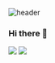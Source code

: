 ![header](https://capsule-render.vercel.app/api?type=waving&color=auto&height=300&section=header&text=TTH%20Git&fontSize=90)

### Hi there 👋

<img src="https://img.shields.io/badge/JavaScript-F7DF1E?style=flat-square&logo=JavaScript&logoColor=black" />

<a href="s">
  <img src="https://github-readme-stats.vercel.app/api/top-langs/?username=teataeho&exclude_repo=teataeho.github.io&layout=compact&theme=transparent" />
</a


